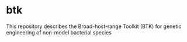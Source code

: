 # btk
This repository describes the Broad-host-range Toolkit (BTK) for genetic engineering of non-model bacterial species
